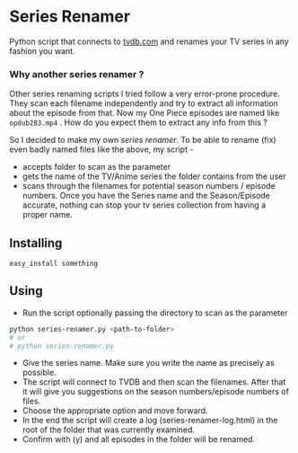 # Series Renamer

Python script that connects to [tvdb.com](http://tvdb.com) and renames your TV series in any fashion you want.


### Why another series renamer ?

Other series renaming scripts I tried follow a very error-prone procedure. They scan each filename independently and try to extract all information about the episode from that.
Now my One Piece episodes are named like `opdub283.mp4` . How do you expect them to extract any info from this ?

So I decided to make my own *series renamer*. To be able to rename (fix) even badly named files like the above, my script -

* accepts folder to scan as the parameter
* gets the name of the TV/Anime series the folder contains from the user
* scans through the filenames for potential season numbers / episode numbers. Once you have the Series name and the Season/Episode accurate, nothing can stop your tv series collection from having a proper name.


## Installing

```
easy_install something
```


## Using

* Run the script optionally passing the directory to scan as the parameter
```bash
python series-renamer.py <path-to-folder>
# or
# python series-renamer.py
```
* Give the series name. Make sure you write the name as precisely as possible.
* The script will connect to TVDB and then scan the filenames. After that it will give you suggestions on the season numbers/episode numbers of files.
* Choose the appropriate option and move forward.
* In the end the script will create a log (series-renamer-log.html) in the root of the folder that was currently examined.
* Confirm with (y) and all episodes in the folder will be renamed.